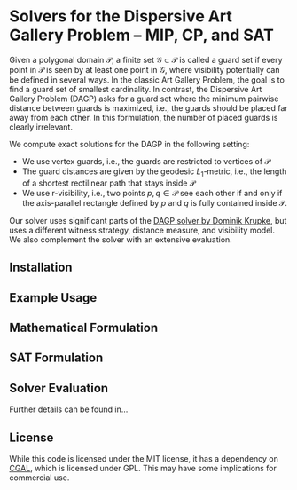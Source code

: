 # Solvers for the Dispersive Art Gallery Problem – MIP, CP, and SAT

Given a polygonal domain $\mathcal P$, a finite set $\mathcal G \subset \mathcal P$ is called a guard set if every point in $\mathcal P$ is seen by at least one point in $\mathcal G$, where visibility potentially can be defined in several ways.
In the classic Art Gallery Problem, the goal is to find a guard set of smallest cardinality.
In contrast, the Dispersive Art Gallery Problem (DAGP) asks for a guard set where the minimum pairwise distance between guards is maximized, i.e., the guards should be placed far away from each other. In this formulation, the number of placed guards is clearly irrelevant.

We compute exact solutions for the DAGP in the following setting:
- We use vertex guards, i.e., the guards are restricted to vertices of $\mathcal P$
- The guard distances are given by the geodesic $L_1$-metric, i.e., the length of a shortest rectilinear path that stays inside $\mathcal P$
- We use r-visibility, i.e., two points $p,q \in \mathcal P$ see each other if and only if the axis-parallel rectangle defined by $p$ and $q$ is fully contained inside $\mathcal P$.

Our solver uses significant parts of the [DAGP solver by Dominik Krupke](https://github.com/d-krupke/dispersive_agp_solver), but uses a different witness strategy, distance measure, and visibility model.
We also complement the solver with an extensive evaluation.


## Installation

## Example Usage

## Mathematical Formulation

## SAT Formulation

## Solver Evaluation

Further details can be found in...

## License

While this code is licensed under the MIT license, it has a dependency on
[CGAL](https://www.cgal.org/), which is licensed under GPL. This may have some
implications for commercial use.